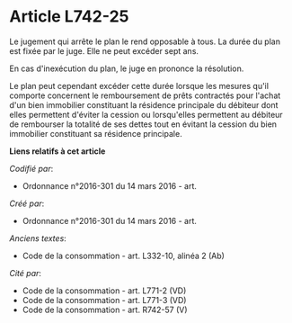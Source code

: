 # Article L742-25

Le jugement qui arrête le plan le rend opposable à tous. La durée du plan est fixée par le juge. Elle ne peut excéder sept
ans.

En cas d'inexécution du plan, le juge en prononce la résolution.

Le plan peut cependant excéder cette durée lorsque les mesures qu'il comporte concernent le remboursement de prêts contractés
pour l'achat d'un bien immobilier constituant la résidence principale du débiteur dont elles permettent d'éviter la cession
ou lorsqu'elles permettent au débiteur de rembourser la totalité de ses dettes tout en évitant la cession du bien immobilier
constituant sa résidence principale.

**Liens relatifs à cet article**

_Codifié par_:

  - Ordonnance n°2016-301 du 14 mars 2016 - art.

_Créé par_:

  - Ordonnance n°2016-301 du 14 mars 2016 - art.

_Anciens textes_:

  - Code de la consommation - art. L332-10, alinéa 2 (Ab)

_Cité par_:

  - Code de la consommation - art. L771-2 (VD)
  - Code de la consommation - art. L771-3 (VD)
  - Code de la consommation - art. R742-57 (V)
